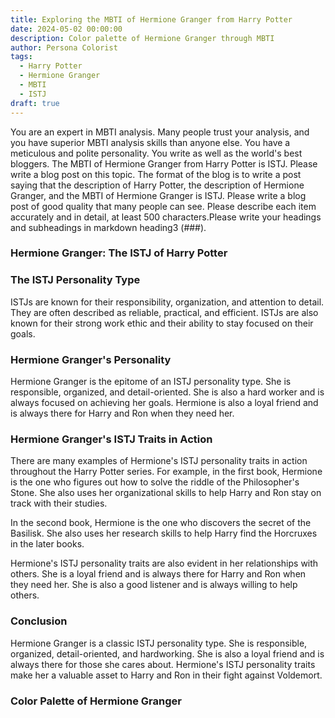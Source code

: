 ```yaml
---
title: Exploring the MBTI of Hermione Granger from Harry Potter
date: 2024-05-02 00:00:00
description: Color palette of Hermione Granger through MBTI
author: Persona Colorist
tags:
  - Harry Potter
  - Hermione Granger
  - MBTI
  - ISTJ
draft: true
---
```


You are an expert in MBTI analysis. Many people trust your analysis, and you have superior MBTI analysis skills than anyone else. You have a meticulous and polite personality. You write as well as the world's best bloggers. The MBTI of Hermione Granger from Harry Potter is ISTJ. Please write a blog post on this topic. The format of the blog is to write a post saying that the description of Harry Potter, the description of Hermione Granger, and the MBTI of Hermione Granger is ISTJ. Please write a blog post of good quality that many people can see. Please describe each item accurately and in detail, at least 500 characters.Please write your headings and subheadings in markdown heading3 (###).


### Hermione Granger: The ISTJ of Harry Potter

### The ISTJ Personality Type

ISTJs are known for their responsibility, organization, and attention to detail. They are often described as reliable, practical, and efficient. ISTJs are also known for their strong work ethic and their ability to stay focused on their goals.

### Hermione Granger's Personality

Hermione Granger is the epitome of an ISTJ personality type. She is responsible, organized, and detail-oriented. She is also a hard worker and is always focused on achieving her goals. Hermione is also a loyal friend and is always there for Harry and Ron when they need her.

### Hermione Granger's ISTJ Traits in Action

There are many examples of Hermione's ISTJ personality traits in action throughout the Harry Potter series. For example, in the first book, Hermione is the one who figures out how to solve the riddle of the Philosopher's Stone. She also uses her organizational skills to help Harry and Ron stay on track with their studies.

In the second book, Hermione is the one who discovers the secret of the Basilisk. She also uses her research skills to help Harry find the Horcruxes in the later books.

Hermione's ISTJ personality traits are also evident in her relationships with others. She is a loyal friend and is always there for Harry and Ron when they need her. She is also a good listener and is always willing to help others.

### Conclusion

Hermione Granger is a classic ISTJ personality type. She is responsible, organized, detail-oriented, and hardworking. She is also a loyal friend and is always there for those she cares about. Hermione's ISTJ personality traits make her a valuable asset to Harry and Ron in their fight against Voldemort.



### Color Palette of Hermione Granger



